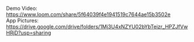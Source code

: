 Demo Video: https://www.loom.com/share/5f64039f4e1941519c7644ae15b3502e  
App Pictures: https://drive.google.com/drive/folders/1Mj3U4xNZYU02bYbTeizr_HPZJfVwHRjD?usp=sharing
